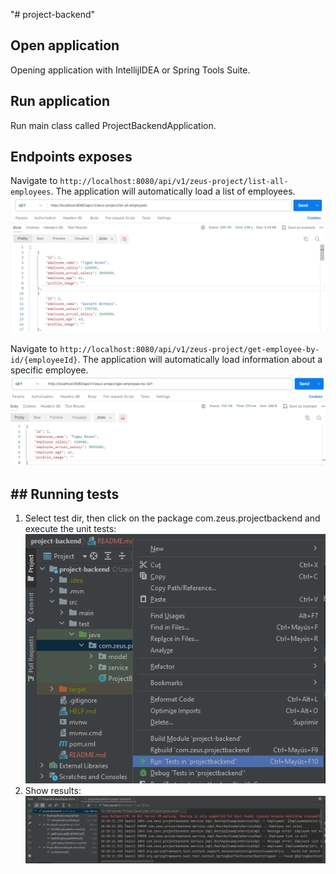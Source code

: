 "# project-backend"

## Open application
Opening application with IntellijIDEA or Spring Tools Suite.

## Run application
Run main class called ProjectBackendApplication.

## Endpoints exposes

Navigate to `http://localhost:8080/api/v1/zeus-project/list-all-employees`. The application will automatically load a list of employees.
![postman-list-employees.png](src%2Fmain%2Fresources%2Fstatic%2Fimg%2Fpostman-list-employees.png)

Navigate to `http://localhost:8080/api/v1/zeus-project/get-employee-by-id/{employeeId}`. The application will automatically load information about a specific employee. 
![postman-employee-by-id.png](src%2Fmain%2Fresources%2Fstatic%2Fimg%2Fpostman-employee-by-id.png)

## ## Running tests
1. Select test dir, then click on the package com.zeus.projectbackend and execute the unit tests:
![running-test.png](src%2Fmain%2Fresources%2Fstatic%2Fimg%2Frunning-test.png)
2. Show results:
![running-test-complete.png](src%2Fmain%2Fresources%2Fstatic%2Fimg%2Frunning-test-complete.png)
